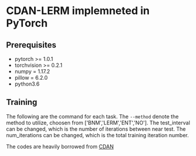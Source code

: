 # CDAN-LERM implemneted in PyTorch

## Prerequisites
- pytorch >= 1.0.1 
- torchvision >= 0.2.1
- numpy = 1.17.2
- pillow = 6.2.0
- python3.6

## Training
The following are the command for each task. The `--method` denote the method to utilize, choosen from ['BNM','LERM','ENT','NO']. The test_interval can be changed, which is the number of iterations between near test. The num_iterations can be changed, which is the total training iteration number.



The codes are heavily borrowed from [CDAN](https://github.com/thuml/CDAN)
